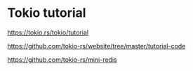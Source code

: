 # Tokio tutorial

https://tokio.rs/tokio/tutorial

https://github.com/tokio-rs/website/tree/master/tutorial-code

https://github.com/tokio-rs/mini-redis